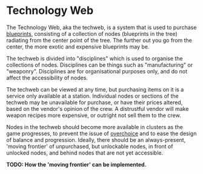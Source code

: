 # Technology Web
The Technology Web, aka the techweb, is a system that is used to purchase [blueprints], consisting of a collection of nodes (blueprints in the tree) radiating from the center point of the tree. The further out you go from the center, the more exotic and expensive blueprints may be.

The techweb is divided into "disciplines" which is used to organise the collections of nodes. Disciplines can be things such as "manufacturing" or "weaponry". Disciplines are for organisational purposes only, and do not affect the accessibility of nodes.

The techweb can be viewed at any time, but purchasing items on it is a service only available at a station. Individual nodes or sections of the techweb may be unavailable for purchase, or have their prices altered, based on the vendor's opinion of the crew. A distrustful vendor will make weapon recipes more expensive, or outright not sell them to the crew.

Nodes in the techweb should become more available in clusters as the game progresses, to prevent the issue of [overchoice] and to ease the design of balance and progression. Ideally, there should be an always-present, 'moving frontier' of unpurchased, but unlockable nodes, in front of unlocked nodes, and behind nodes that are not yet accessible.

**TODO: How the 'moving frontier' can be implemented.**

<!-- Links used in the page -->
[blueprints]: ./fabrication.md#blueprints
[overchoice]: https://en.wikipedia.org/wiki/Overchoice